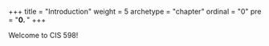 +++
title = "Introduction"
weight = 5
archetype = "chapter"
ordinal = "0"
pre = "<b>0. </b>"
+++

Welcome to CIS 598!
